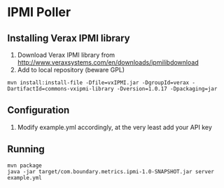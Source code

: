# IPMI Poller

## Installing Verax IPMI library
1. Download Verax IPMI library from http://www.veraxsystems.com/en/downloads/ipmilibdownload
2. Add to local repository (beware GPL)
```
mvn install:install-file -Dfile=vxIPMI.jar -DgroupId=verax -DartifactId=commons-vxipmi-library -Dversion=1.0.17 -Dpackaging=jar
```

## Configuration
1. Modify example.yml accordingly, at the very least add your API key

## Running
```
mvn package
java -jar target/com.boundary.metrics.ipmi-1.0-SNAPSHOT.jar server example.yml

```

